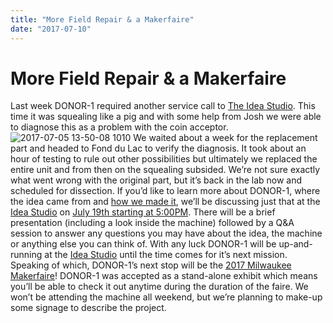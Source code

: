 ```yaml
---
title: "More Field Repair & a Makerfaire"
date: "2017-07-10"
---
```


<div class="content">
<h1 id="more-field-repair-a-makerfaire">More Field Repair &amp; a Makerfaire</h1>
<p>Last week DONOR-1 required another service call to <a href="http://www.fdlpl.org/ideastudio" target="_blank">The Idea Studio</a>. This time it was squealing like a pig and with some help from Josh we were able to diagnose this as a problem with the coin acceptor. <img alt="2017-07-05 13-50-08 1010" src="/wp/2017/07/2017-07-05-13-50-08-1010.jpg"/> We waited about a week for the replacement part and headed to Fond du Lac to verify the diagnosis. It took about an hour of testing to rule out other possibilities but ultimately we replaced the entire unit and from then on the squealing subsided. We’re not sure exactly what went wrong with the original part, but it’s back in the lab now and scheduled for dissection. If you’d like to learn more about DONOR-1, where the idea came from and <a href="http://www.fdlpl.org/blog/2017/06/couple-explains-how-we-made-it-jul-19" target="_blank">how we made it</a>, we’ll be discussing just that at the <a href="http://www.fdlpl.org/ideastudio" target="_blank">Idea Studio</a> on <a href="http://www.fdlpl.org/blog/2017/06/couple-explains-how-we-made-it-jul-19" target="_blank">July 19th starting at 5:00PM</a>. There will be a brief presentation (including a look inside the machine) followed by a Q&amp;A session to answer any questions you may have about the idea, the machine or anything else you can think of. With any luck DONOR-1 will be up-and-running at the <a href="http://www.fdlpl.org/ideastudio" target="_blank">Idea Studio</a> until the time comes for it’s next mission. Speaking of which, DONOR-1’s next stop will be the <a href="https://milwaukee.makerfaire.com/maker/entry/55/" target="_blank">2017 Milwaukee Makerfaire</a>! DONOR-1 was accepted as a stand-alone exhibit which means you’ll be able to check it out anytime during the duration of the faire. We won’t be attending the machine all weekend, but we’re planning to make-up some signage to describe the project.</p>
</div>
